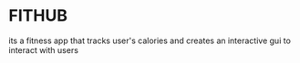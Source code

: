 # FITHUB
its a fitness app that tracks user's calories and creates an interactive gui to interact with users
